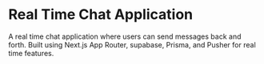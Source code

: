 # Real Time Chat Application

A real time chat application where users can send messages back and forth. Built using Next.js App Router, supabase, Prisma, and Pusher for real time features.
